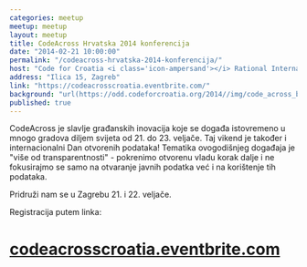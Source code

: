 ```yaml
---
categories: meetup
meetup: meetup
layout: meetup
title: CodeAcross Hrvatska 2014 konferencija
date: "2014-02-21 10:00:00"
permalink: "/codeacross-hrvatska-2014-konferencija/"
host: "Code for Croatia <i class='icon-ampersand'></i> Rational International <i class='icon-ampersand'></i> GONG"
address: "Ilica 15, Zagreb"
link: "https://codeacrosscroatia.eventbrite.com/"
background: "url(https://odd.codeforcroatia.org/2014//img/code_across_banner.png)"
published: true
---
```


<!-- LOGO: ![image](https://odd.codeforcroatia.org/2014//img/code_across_banner.png) -->

CodeAcross je slavlje građanskih inovacija koje se događa istovremeno u mnogo gradova diljem svijeta od 21. do 23. veljače. Taj vikend je također i internacionalni Dan otvorenih podataka! Tematika ovogodišnjeg događaja je "više od transparentnosti" - pokrenimo otvorenu vladu korak dalje i ne fokusirajmo se samo na otvaranje javnih podatka već i na korištenje tih podataka.

Pridruži nam se u Zagrebu 21. i 22. veljače.

Registracija putem linka:

# [codeacrosscroatia.eventbrite.com](https://codeacrosscroatia.eventbrite.com/)

<!-- old banner image: http://i.imgur.com/6pTLWvr.jpg -->